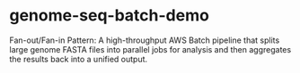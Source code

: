 # genome-seq-batch-demo
Fan-out/Fan-in Pattern: A high-throughput AWS Batch pipeline that splits large genome FASTA files into parallel jobs for analysis and then aggregates the results back into a unified output.
